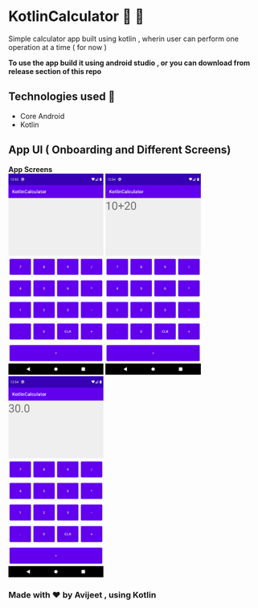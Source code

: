 # KotlinCalculator :tada: :rocket:
Simple calculator app built using kotlin , wherin user can perform one operation at a time ( for now )

**To use the app build it using android studio , or you can download from release section of this repo**

## Technologies used :muscle:
- Core Android
- Kotlin

## App UI ( Onboarding and Different Screens)
**App Screens**<br>
<img src="screenshots/one.png" alt="onboarding image" height="400" />
<img src="screenshots/two.png" alt="onboarding image" height="400" />
<img src="screenshots/three.png" alt="onboarding image" height="400" />


### Made with ❤ by Avijeet , using Kotlin

